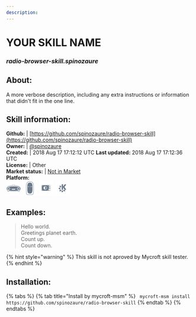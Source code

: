 ```yaml
---    
description:   
---    
```

# YOUR SKILL NAME  
### _radio-browser-skill.spinozaure_  
## About:  
A more verbose description, including any extra instructions or
information that didn't fit in the one line.

## Skill information:  
**Github:** | [https://github.com/spinozaure/radio-browser-skill](https://github.com/spinozaure/radio-browser-skill)  
**Owner:** | [@spinozaure](https://github.com/spinozaure)  
**Created:** | 2018 Aug 17 17:12:12 UTC  **Last updated:** 2018 Aug 17 17:12:36 UTC  
**License:** | Other  
**Market status:** | [Not in Market](https://market.mycroft.ai/skill/)  
**Platform:**  
 ![](../.gitbook/assets/mark-1-icon.png)  ![](../.gitbook/assets/mark-2-icon.png)  ![](../.gitbook/assets/picroft-icon.png)  ![](../.gitbook/assets/kde.png)   
## Examples:  
> Hello world.  
> Greetings planet earth.  
> Count up.  
> Count down.  
  
{% hint style="warning" %}
This skill is not aproved by Mycroft skill tester.
{% endhint %}
    
## Installation:  
{% tabs %}
{% tab title="Install by mycroft-msm" %}
``` mycroft-msm install https://github.com/spinozaure/radio-browser-skill```
{% endtab %}
  {% endtabs %}
  